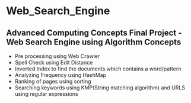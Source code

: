 # Web_Search_Engine
## Advanced Computing Concepts Final Project - Web Search Engine using Algorithm Concepts
- Pre processing using Web Crawler 
- Spell Check using Edit Distance
- Inverted Index to find the documents which contains a word/pattern
- Analyzing Frequency using HashMap
- Ranking of pages using sorting
- Searching keywords using KMP(String matching algorithm) and URLS using regular expressions
